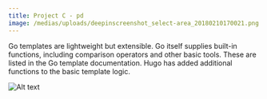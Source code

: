 ```yaml
---
title: Project C - pd
image: /medias/uploads/deepinscreenshot_select-area_20180210170021.png
---
```

Go templates are lightweight but extensible. Go itself supplies built-in functions, including comparison operators and other basic tools. These are listed in the Go template documentation. Hugo has added additional functions to the basic template logic.

![Alt text](https://78.media.tumblr.com/f3a8c6312ae306aac5e00cf379035bde/tumblr_os68sfBVdc1twkjb3o1_1280.jpg)
